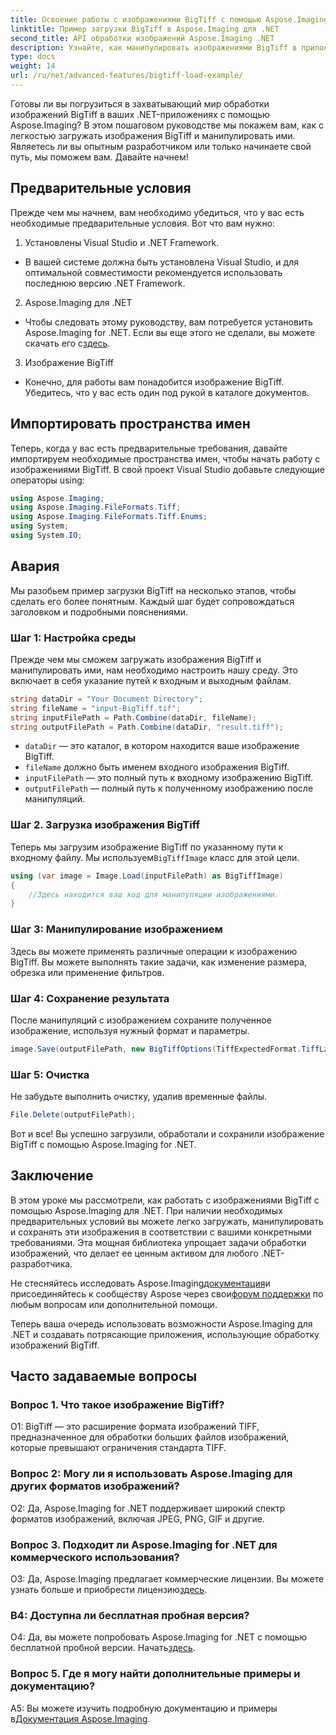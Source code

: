 ```yaml
---
title: Освоение работы с изображениями BigTiff с помощью Aspose.Imaging for .NET
linktitle: Пример загрузки BigTiff в Aspose.Imaging для .NET
second_title: API обработки изображений Aspose.Imaging .NET
description: Узнайте, как манипулировать изображениями BigTiff в приложениях .NET с помощью Aspose.Imaging for .NET. Следуйте нашему пошаговому руководству для беспрепятственной обработки изображений.
type: docs
weight: 14
url: /ru/net/advanced-features/bigtiff-load-example/
---
```

Готовы ли вы погрузиться в захватывающий мир обработки изображений BigTiff в ваших .NET-приложениях с помощью Aspose.Imaging? В этом пошаговом руководстве мы покажем вам, как с легкостью загружать изображения BigTiff и манипулировать ими. Являетесь ли вы опытным разработчиком или только начинаете свой путь, мы поможем вам. Давайте начнем!

## Предварительные условия

Прежде чем мы начнем, вам необходимо убедиться, что у вас есть необходимые предварительные условия. Вот что вам нужно:

1. Установлены Visual Studio и .NET Framework.
- В вашей системе должна быть установлена Visual Studio, и для оптимальной совместимости рекомендуется использовать последнюю версию .NET Framework.

2. Aspose.Imaging для .NET
-  Чтобы следовать этому руководству, вам потребуется установить Aspose.Imaging for .NET. Если вы еще этого не сделали, вы можете скачать его с[здесь](https://releases.aspose.com/imaging/net/).

3. Изображение BigTiff
- Конечно, для работы вам понадобится изображение BigTiff. Убедитесь, что у вас есть один под рукой в каталоге документов.

## Импортировать пространства имен

Теперь, когда у вас есть предварительные требования, давайте импортируем необходимые пространства имен, чтобы начать работу с изображениями BigTiff. В свой проект Visual Studio добавьте следующие операторы using:

```csharp
using Aspose.Imaging;
using Aspose.Imaging.FileFormats.Tiff;
using Aspose.Imaging.FileFormats.Tiff.Enums;
using System;
using System.IO;
```

## Авария

Мы разобьем пример загрузки BigTiff на несколько этапов, чтобы сделать его более понятным. Каждый шаг будет сопровождаться заголовком и подробными пояснениями.

### Шаг 1: Настройка среды

Прежде чем мы сможем загружать изображения BigTiff и манипулировать ими, нам необходимо настроить нашу среду. Это включает в себя указание путей к входным и выходным файлам.

```csharp
string dataDir = "Your Document Directory";
string fileName = "input-BigTiff.tif";
string inputFilePath = Path.Combine(dataDir, fileName);
string outputFilePath = Path.Combine(dataDir, "result.tiff");
```

- `dataDir` — это каталог, в котором находится ваше изображение BigTiff.
- `fileName` должно быть именем входного изображения BigTiff.
- `inputFilePath` — это полный путь к входному изображению BigTiff.
- `outputFilePath` — полный путь к полученному изображению после манипуляций.

### Шаг 2. Загрузка изображения BigTiff

 Теперь мы загрузим изображение BigTiff по указанному пути к входному файлу. Мы используем`BigTiffImage` класс для этой цели.

```csharp
using (var image = Image.Load(inputFilePath) as BigTiffImage)
{
    //Здесь находится ваш код для манипуляции изображениями.
}
```

### Шаг 3: Манипулирование изображением

Здесь вы можете применять различные операции к изображению BigTiff. Вы можете выполнять такие задачи, как изменение размера, обрезка или применение фильтров.

### Шаг 4: Сохранение результата

После манипуляций с изображением сохраните полученное изображение, используя нужный формат и параметры.

```csharp
image.Save(outputFilePath, new BigTiffOptions(TiffExpectedFormat.TiffLzwRgba));
```

### Шаг 5: Очистка

Не забудьте выполнить очистку, удалив временные файлы.

```csharp
File.Delete(outputFilePath);
```

Вот и все! Вы успешно загрузили, обработали и сохранили изображение BigTiff с помощью Aspose.Imaging for .NET.

## Заключение

В этом уроке мы рассмотрели, как работать с изображениями BigTiff с помощью Aspose.Imaging для .NET. При наличии необходимых предварительных условий вы можете легко загружать, манипулировать и сохранять эти изображения в соответствии с вашими конкретными требованиями. Эта мощная библиотека упрощает задачи обработки изображений, что делает ее ценным активом для любого .NET-разработчика.

 Не стесняйтесь исследовать Aspose.Imaging[документация](https://reference.aspose.com/imaging/net/)и присоединяйтесь к сообществу Aspose через свои[форум поддержки](https://forum.aspose.com/) по любым вопросам или дополнительной помощи.

Теперь ваша очередь использовать возможности Aspose.Imaging для .NET и создавать потрясающие приложения, использующие обработку изображений BigTiff.

## Часто задаваемые вопросы

### Вопрос 1. Что такое изображение BigTiff?

О1: BigTiff — это расширение формата изображений TIFF, предназначенное для обработки больших файлов изображений, которые превышают ограничения стандарта TIFF.

### Вопрос 2: Могу ли я использовать Aspose.Imaging для других форматов изображений?

О2: Да, Aspose.Imaging for .NET поддерживает широкий спектр форматов изображений, включая JPEG, PNG, GIF и другие.

### Вопрос 3. Подходит ли Aspose.Imaging for .NET для коммерческого использования?

 О3: Да, Aspose.Imaging предлагает коммерческие лицензии. Вы можете узнать больше и приобрести лицензию[здесь](https://purchase.aspose.com/buy).

### В4: Доступна ли бесплатная пробная версия?

 О4: Да, вы можете попробовать Aspose.Imaging for .NET с помощью бесплатной пробной версии. Начать[здесь](https://releases.aspose.com/).

### Вопрос 5. Где я могу найти дополнительные примеры и документацию?

A5: Вы можете изучить подробную документацию и примеры в[Документация Aspose.Imaging](https://reference.aspose.com/imaging/net/).